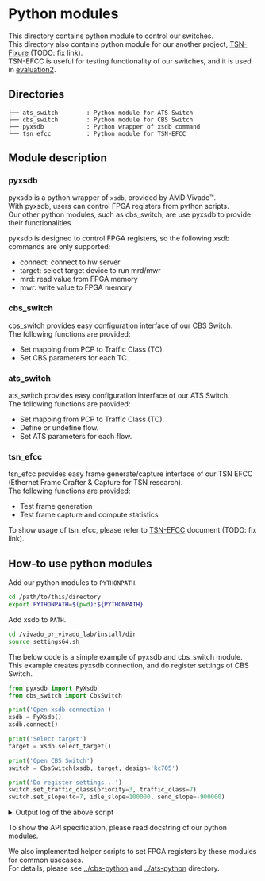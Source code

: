 # Python modules

This directory contains python module to control our switches.  
This directory also contains python module for our another project, [TSN-Fixure](fixstars/aist-fpga-deterministic-network/1g-tsn-prototype>) (TODO: fix link).  
TSN-EFCC is useful for testing functionality of our switches, and it is used in [evaluation2](../../evaluation2).

## Directories

```
├── ats_switch        : Python module for ATS Switch
├── cbs_switch        : Python module for CBS Switch
├── pyxsdb            : Python wrapper of xsdb command
└── tsn_efcc          : Python module for TSN-EFCC
```

## Module description

### pyxsdb

pyxsdb is a python wrapper of `xsdb`, provided by AMD Vivado™.  
With pyxsdb, users can control FPGA registers from python scripts.  
Our other python modules, such as cbs_switch, are use pyxsdb to provide their functionalities.

pyxsdb is designed to control FPGA registers, so the following xsdb commands are only supported:

- connect: connect to hw server
- target: select target device to run mrd/mwr
- mrd: read value from FPGA memory
- mwr: write value to FPGA memory

### cbs_switch

cbs_switch provides easy configuration interface of our CBS Switch.  
The following functions are provided:

- Set mapping from PCP to Traffic Class (TC).
- Set CBS parameters for each TC.

### ats_switch

ats_switch provides easy configuration interface of our ATS Switch.  
The following functions are provided:

- Set mapping from PCP to Traffic Class (TC).
- Define or undefine flow.
- Set ATS parameters for each flow.

### tsn_efcc

tsn_efcc provides easy frame generate/capture interface of our TSN EFCC (Ethernet Frame Crafter & Capture for TSN research).  
The following functions are provided:

- Test frame generation
- Test frame capture and compute statistics

To show usage of tsn_efcc, please refer to [TSN-EFCC]() document (TODO: fix link).

## How-to use python modules

Add our python modules to `PYTHONPATH`.

```sh
cd /path/to/this/directory
export PYTHONPATH=$(pwd):${PYTHONPATH}
```

Add xsdb to `PATH`.  

```sh
cd /vivado_or_vivado_lab/install/dir
source settings64.sh
```

The below code is a simple example of pyxsdb and cbs_switch module.  
This example creates pyxsdb connection, and do register settings of CBS Switch.

```python
from pyxsdb import PyXsdb
from cbs_switch import CbsSwitch

print('Open xsdb connection')
xsdb = PyXsdb()
xsdb.connect()

print('Select target')
target = xsdb.select_target()

print('Open CBS Switch')
switch = CbsSwitch(xsdb, target, design='kc705')

print('Do register settings...')
switch.set_traffic_class(priority=3, traffic_class=7)
switch.set_slope(tc=7, idle_slope=100000, send_slope=-900000)
```

<details>

<summary> Output log of the above script </summary>

`xsdb.select_target()` is an interactive function.  
Users can select the correct JTAG2AXI target for their use.

```
Open xsdb connection
xsdb server launched.
Select target
List of available targets are as below:
1  xc7k325t
     2  Legacy Debug Hub
        3  JTAG2AXI
  4  xc7k325t
     5  Legacy Debug Hub
        6  JTAG2AXI
  7  APU
     8  ARM Cortex-A9 MPCore #0 (Running)
     9  ARM Cortex-A9 MPCore #1 (Running)
 10  xc7z020
    11  Legacy Debug Hub
       12  JTAG2AXI
Please type the number of target: 3
Open CBS Switch
Do register settings...
```

</details>

To show the API specification, please read docstring of our python modules.

We also implemented helper scripts to set FPGA registers by these modules for common usecases.  
For details, please see [../cbs-python](../cbs-python) and [../ats-python](../ats-python) directory.
